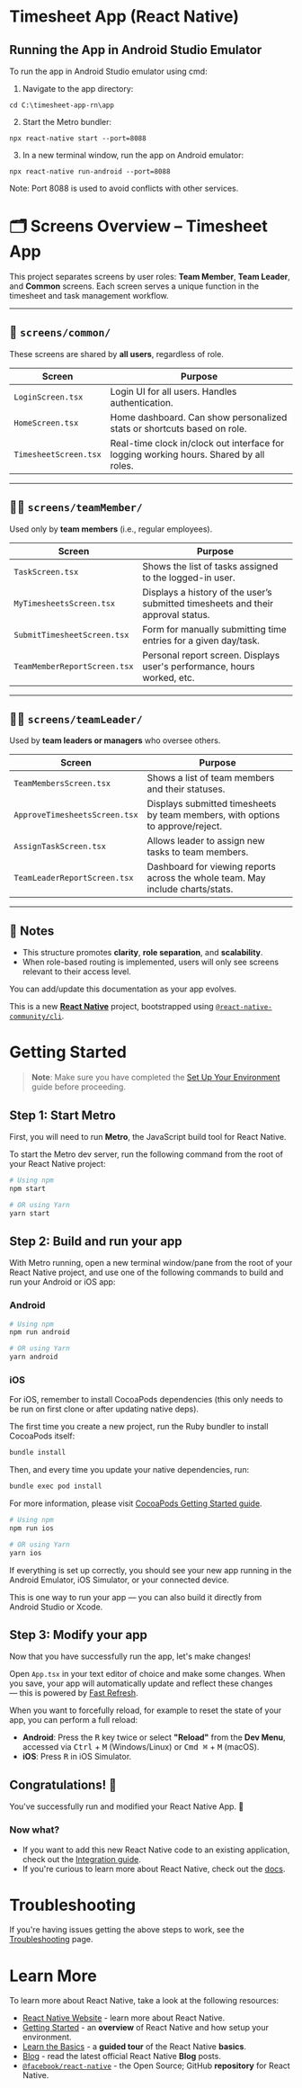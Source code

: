 # Timesheet App (React Native)

## Running the App in Android Studio Emulator

To run the app in Android Studio emulator using cmd:

1. Navigate to the app directory:
```
cd C:\timesheet-app-rn\app
```

2. Start the Metro bundler:
```
npx react-native start --port=8088
```

3. In a new terminal window, run the app on Android emulator:
```
npx react-native run-android --port=8088
```

Note: Port 8088 is used to avoid conflicts with other services.


# 🗂️ Screens Overview – Timesheet App

This project separates screens by user roles: **Team Member**, **Team Leader**, and **Common** screens. Each screen serves a unique function in the timesheet and task management workflow.

---

## 📁 `screens/common/`

These screens are shared by **all users**, regardless of role.

| Screen | Purpose |
|--------|---------|
| `LoginScreen.tsx` | Login UI for all users. Handles authentication. |
| `HomeScreen.tsx` | Home dashboard. Can show personalized stats or shortcuts based on role. |
| `TimesheetScreen.tsx` | Real-time clock in/clock out interface for logging working hours. Shared by all roles. |

---

## 👷‍♀️ `screens/teamMember/`

Used only by **team members** (i.e., regular employees).

| Screen | Purpose |
|--------|---------|
| `TaskScreen.tsx` | Shows the list of tasks assigned to the logged-in user. |
| `MyTimesheetsScreen.tsx` | Displays a history of the user’s submitted timesheets and their approval status. |
| `SubmitTimesheetScreen.tsx` | Form for manually submitting time entries for a given day/task. |
| `TeamMemberReportScreen.tsx` | Personal report screen. Displays user's performance, hours worked, etc. |

---

## 🧑‍💼 `screens/teamLeader/`

Used by **team leaders or managers** who oversee others.

| Screen | Purpose |
|--------|---------|
| `TeamMembersScreen.tsx` | Shows a list of team members and their statuses. |
| `ApproveTimesheetsScreen.tsx` | Displays submitted timesheets by team members, with options to approve/reject. |
| `AssignTaskScreen.tsx` | Allows leader to assign new tasks to team members. |
| `TeamLeaderReportScreen.tsx` | Dashboard for viewing reports across the whole team. May include charts/stats. |

---

## 🧠 Notes

- This structure promotes **clarity**, **role separation**, and **scalability**.
- When role-based routing is implemented, users will only see screens relevant to their access level.

You can add/update this documentation as your app evolves.











This is a new [**React Native**](https://reactnative.dev) project, bootstrapped using [`@react-native-community/cli`](https://github.com/react-native-community/cli).

# Getting Started

> **Note**: Make sure you have completed the [Set Up Your Environment](https://reactnative.dev/docs/set-up-your-environment) guide before proceeding.

## Step 1: Start Metro

First, you will need to run **Metro**, the JavaScript build tool for React Native.

To start the Metro dev server, run the following command from the root of your React Native project:

```sh
# Using npm
npm start

# OR using Yarn
yarn start
```

## Step 2: Build and run your app

With Metro running, open a new terminal window/pane from the root of your React Native project, and use one of the following commands to build and run your Android or iOS app:

### Android

```sh
# Using npm
npm run android

# OR using Yarn
yarn android
```

### iOS

For iOS, remember to install CocoaPods dependencies (this only needs to be run on first clone or after updating native deps).

The first time you create a new project, run the Ruby bundler to install CocoaPods itself:

```sh
bundle install
```

Then, and every time you update your native dependencies, run:

```sh
bundle exec pod install
```

For more information, please visit [CocoaPods Getting Started guide](https://guides.cocoapods.org/using/getting-started.html).

```sh
# Using npm
npm run ios

# OR using Yarn
yarn ios
```

If everything is set up correctly, you should see your new app running in the Android Emulator, iOS Simulator, or your connected device.

This is one way to run your app — you can also build it directly from Android Studio or Xcode.

## Step 3: Modify your app

Now that you have successfully run the app, let's make changes!

Open `App.tsx` in your text editor of choice and make some changes. When you save, your app will automatically update and reflect these changes — this is powered by [Fast Refresh](https://reactnative.dev/docs/fast-refresh).

When you want to forcefully reload, for example to reset the state of your app, you can perform a full reload:

- **Android**: Press the <kbd>R</kbd> key twice or select **"Reload"** from the **Dev Menu**, accessed via <kbd>Ctrl</kbd> + <kbd>M</kbd> (Windows/Linux) or <kbd>Cmd ⌘</kbd> + <kbd>M</kbd> (macOS).
- **iOS**: Press <kbd>R</kbd> in iOS Simulator.

## Congratulations! :tada:

You've successfully run and modified your React Native App. :partying_face:

### Now what?

- If you want to add this new React Native code to an existing application, check out the [Integration guide](https://reactnative.dev/docs/integration-with-existing-apps).
- If you're curious to learn more about React Native, check out the [docs](https://reactnative.dev/docs/getting-started).

# Troubleshooting

If you're having issues getting the above steps to work, see the [Troubleshooting](https://reactnative.dev/docs/troubleshooting) page.

# Learn More

To learn more about React Native, take a look at the following resources:

- [React Native Website](https://reactnative.dev) - learn more about React Native.
- [Getting Started](https://reactnative.dev/docs/environment-setup) - an **overview** of React Native and how setup your environment.
- [Learn the Basics](https://reactnative.dev/docs/getting-started) - a **guided tour** of the React Native **basics**.
- [Blog](https://reactnative.dev/blog) - read the latest official React Native **Blog** posts.
- [`@facebook/react-native`](https://github.com/facebook/react-native) - the Open Source; GitHub **repository** for React Native.
